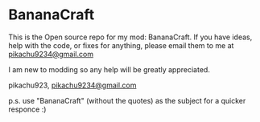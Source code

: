 # BananaCraft

This is the Open source repo for my mod: BananaCraft.
  If you have ideas, help with the code, or fixes for anything, please email them to me at pikachu9234@gmail.com
  
  I am new to modding so any help will be greatly appreciated. 
  
pikachu923,
  pikachu9234@gmail.com
  
p.s. use "BananaCraft" (without the quotes) as the subject for a quicker responce :)
  
